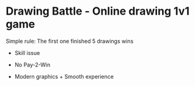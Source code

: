 # Drawing Battle - Online drawing 1v1 game  

Simple rule: The first one finished 5 drawings wins

- Skill issue

- No Pay-2-Win

- Modern graphics + Smooth experience


